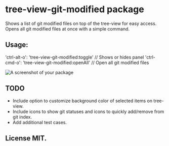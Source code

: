 # tree-view-git-modified package

Shows a list of git modified files on top of the tree-view for easy access. Opens all git modified files at once with a simple command.

## Usage:

'ctrl-alt-o': 'tree-view-git-modified:toggle' // Shows or hides panel
'ctrl-cmd-o': 'tree-view-git-modified:openAll' // Open all git modified files

![A screenshot of your package](https://)

## TODO

- Include option to customize background color of selected items on tree-view.
- Include icons to show git statuses and icons to quickly add/remove from git index.
- Add additional test cases.

## License MIT.
